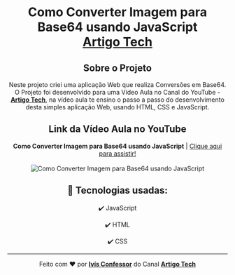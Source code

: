 <h1 align="center">
    Como Converter Imagem para Base64 usando JavaScript
    <br />
    <strong><a href="https://youtube.com/artigotech?sub_confirmation=1">Artigo Tech</a></strong>
</h1>

<div align="center">

## Sobre o Projeto

<p>
    Neste projeto criei uma aplicação Web que realiza Conversões em Base64. O Projeto foi desenvolvido para uma Vídeo Aula no Canal do YouTube - <strong><a href="https://youtube.com/artigotech?sub_confirmation=1">Artigo Tech</a></strong>,
    na vídeo aula te ensino o passo a passo do desenvolvimento desta simples aplicação Web, usando HTML, CSS e JavaScript.
    <br />
</p>

</div>

<div align="center">

## Link da Vídeo Aula no YouTube

<p>
    <strong>Como Converter Imagem para Base64 usando JavaScript</strong> | <a href="https://youtube.com/artigotech?sub_confirmation=1">Clique aqui para assistir!</a>
    <br />
    <br />
    <img 
        src="" 
        alt="Como Converter Imagem para Base64 usando JavaScript"
    />
</p>

</div>

<div align="center">

## 🚀 Tecnologias usadas:

✔️ JavaScript

✔️ HTML

✔️ CSS

</div>

<hr />

<div align="center">
    Feito com <span role="img" aria-label="coração">❤️</span> por <strong><a href="https://github.com/ivisconfessor">Ivís Confessor</a></strong> 
    do Canal <strong><a href="https://youtube.com/artigotech?sub_confirmation=1">Artigo Tech</a></strong>
</div>